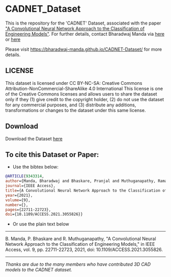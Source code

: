 # CADNET_Dataset

This is the repository for the 'CADNET' Dataset, associated with the paper ["A Convolutional Neural Network Approach to the Classification of Engineering Models"](https://ieeexplore.ieee.org/document/9343314). For further details, contact Bharadwaj Manda via [here](https://www.linkedin.com/in/bharadwaj-manda-9730ab114/) or [here](https://bharadwaj-manda.netlify.app/)

Please visit https://bharadwaj-manda.github.io/CADNET-Dataset/ for more details.

## LICENSE

This dataset is licensed under CC BY-NC-SA: Creative Commons Attribution-NonCommercial-ShareAlike 4.0 International
This license is one of the Creative Commons licenses and allows users to share the dataset only if they (1) give credit to the copyright holder, (2) do not use the dataset for any commercial purposes, and (3) distribute any additions, transformations or changes to the dataset under this same license.

## Download

Download the Dataset [here](https://drive.google.com/file/d/1JpYHRy2hgOL1X1z9HNIcHv7v-PSJqxaC/view?usp=sharing)


## To cite this Dataset or Paper:

- Use the bibtex below:

```bibtex
@ARTICLE{9343314,  
author={Manda, Bharadwaj and Bhaskare, Pranjal and Muthuganapathy, Ramanathan},  
journal={IEEE Access},   
title={A Convolutional Neural Network Approach to the Classification of Engineering Models},   
year={2021},  
volume={9},  
number={},  
pages={22711-22723},  
doi={10.1109/ACCESS.2021.3055826}}
```

- Or use the plain text below

---

B. Manda, P. Bhaskare and R. Muthuganapathy, "A Convolutional Neural Network Approach to the Classification of Engineering Models," in IEEE Access, vol. 9, pp. 22711-22723, 2021, doi: 10.1109/ACCESS.2021.3055826.

---

*Thanks are due to the many members who have contributed 3D CAD models to the CADNET dataset.*
